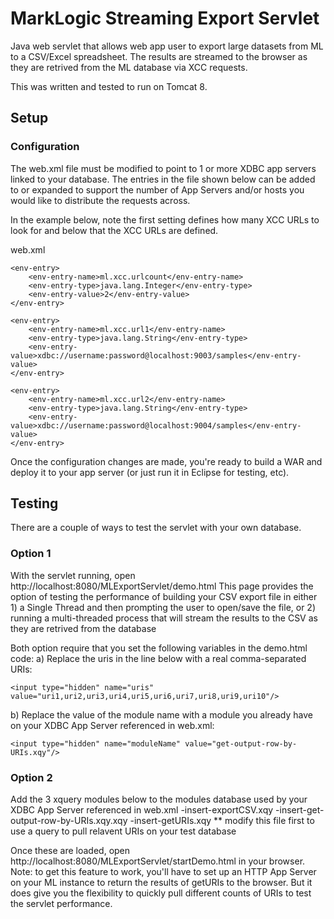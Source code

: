 MarkLogic Streaming Export Servlet
==============

Java web servlet that allows web app user to export large datasets from ML to a CSV/Excel spreadsheet.
The results are streamed to the browser as they are retrived from the ML database via XCC requests.

This was written and tested to run on Tomcat 8.

## Setup

### Configuration

The web.xml file must be modified to point to 1 or more XDBC app servers linked to your database.  The entries in the file shown below can be added to or expanded to support the number of App Servers and/or hosts you would like to distribute the requests across.

In the example below, note the first setting defines how many XCC URLs to look for and below that the XCC URLs are defined.

web.xml
```
<env-entry> 
    <env-entry-name>ml.xcc.urlcount</env-entry-name>
    <env-entry-type>java.lang.Integer</env-entry-type>
    <env-entry-value>2</env-entry-value> 
</env-entry>
  
<env-entry> 
    <env-entry-name>ml.xcc.url1</env-entry-name>
    <env-entry-type>java.lang.String</env-entry-type>
    <env-entry-value>xdbc://username:password@localhost:9003/samples</env-entry-value> 
</env-entry>

<env-entry> 
    <env-entry-name>ml.xcc.url2</env-entry-name>
    <env-entry-type>java.lang.String</env-entry-type>
    <env-entry-value>xdbc://username:password@localhost:9004/samples</env-entry-value> 
</env-entry>
```

Once the configuration changes are made, you're ready to build a WAR and deploy it to your app server (or just run it in Eclipse for testing, etc).


## Testing

There are a couple of ways to test the servlet with your own database.

### Option 1

With the servlet running, open http://localhost:8080/MLExportServlet/demo.html
This page provides the option of testing the performance of building your CSV export file in either 1) a Single Thread and then prompting the user to open/save the file, or 2) running a multi-threaded process that will stream the results to the CSV as they are retrived from the database

Both option require that you set the following variables in the demo.html code:
a) Replace the uris in the line below with a real comma-separated URIs:
```
<input type="hidden" name="uris" value="uri1,uri2,uri3,uri4,uri5,uri6,uri7,uri8,uri9,uri10"/>
```
b) Replace the value of the module name with a module you already have on your XDBC App Server referenced in web.xml:
```
<input type="hidden" name="moduleName" value="get-output-row-by-URIs.xqy"/>
```

### Option 2
Add the 3 xquery modules below to the modules database used by your XDBC App Server referenced in web.xml
-insert-exportCSV.xqy
-insert-get-output-row-by-URIs.xqy.xqy
-insert-getURIs.xqy  ** modify this file first to use a query to pull relavent URIs on your test database

Once these are loaded, open http://localhost:8080/MLExportServlet/startDemo.html in your browser.
Note: to get this feature to work, you'll have to set up an HTTP App Server on your ML instance to return the results of getURIs to the browser.  But it does give you the flexibility to quickly pull different counts of URIs to test the servlet performance.
